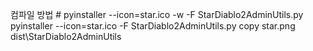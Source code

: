 컴파일 방법
    # pyinstaller --icon=star.ico -w -F StarDiablo2AdminUtils.py
    pyinstaller --icon=star.ico -F StarDiablo2AdminUtils.py
    copy star.png dist\StarDiablo2AdminUtils
